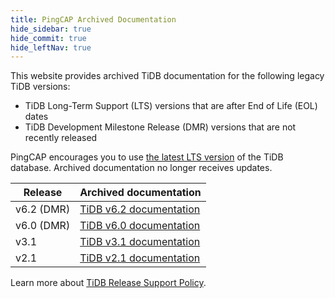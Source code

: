 ```yaml
---
title: PingCAP Archived Documentation
hide_sidebar: true
hide_commit: true
hide_leftNav: true
---
```


<DocHomeContainer title="PingCAP Archived Documentation" subTitle="Access the archived documentation of the TiDB database in this website" archive>

<DocHomeSection label="TiDB" anchor="tidb" id="tidb">
  
This website provides archived TiDB documentation for the following legacy TiDB versions:

- TiDB Long-Term Support (LTS) versions that are after End of Life (EOL) dates
- TiDB Development Milestone Release (DMR) versions that are not recently released

PingCAP encourages you to use [the latest LTS version](https://docs.pingcap.com/tidb/stable/) of the TiDB database. Archived documentation no longer receives updates.

| Release    | Archived documentation                                                  |
| ---------- | -------------------------------------------------------------- |
| v6.2 (DMR) | [TiDB v6.2 documentation](https://docs.pingcap.com/tidb/v6.2/) |
| v6.0 (DMR) | [TiDB v6.0 documentation](https://docs.pingcap.com/tidb/v6.0/) |
| v3.1       | [TiDB v3.1 documentation](https://docs.pingcap.com/tidb/v3.1/) |
| v2.1       | [TiDB v2.1 documentation](https://docs.pingcap.com/tidb/v2.1/) |

Learn more about [TiDB Release Support Policy](https://www.pingcap.com/tidb-release-support-policy/?from=en).
  
</DocHomeSection>

</DocHomeContainer>
